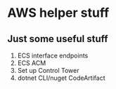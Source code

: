# AWS helper stuff

## Just some useful stuff
1. ECS interface endpoints
2. ECS ACM
3. Set up Control Tower
4. dotnet CLI/nuget CodeArtifact
